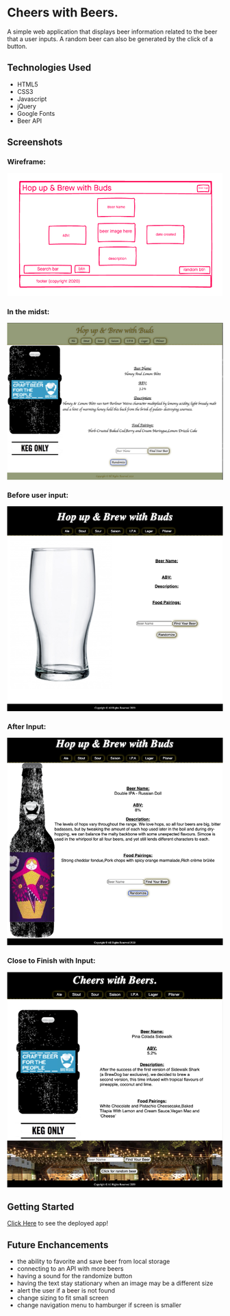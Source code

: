 # Cheers with Beers.

A simple web application that displays beer information related to the beer that a user inputs. A random beer can also be generated by the click of a button.

## Technologies Used 

- HTML5
- CSS3
- Javascript
- jQuery
- Google Fonts
- Beer API

## Screenshots
### Wireframe:
![wireframe](./img/wireframe.png)
### In the midst:
![midst](./img/in-the-midst.png)
### Before user input:
![input](./img/main-screen.png)
### After Input:
![inputhere](./img/screen-beer.png)
### Close to Finish with Input:
![final](./img/final.png)

## Getting Started
[Click Here](https://jlong4223.github.io/Hop-up---brew-API/) to see the deployed app!

## Future Enchancements
 - the ability to favorite and save beer from local storage
 - connecting to an API with more beers
 - having a sound for the randomize button
 - having the text stay stationary when an image may be a different size
 - alert the user if a beer is not found
 - change sizing to fit small screen
- change navigation menu to hamburger if screen is smaller